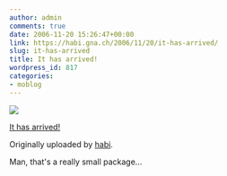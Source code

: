 ```yaml
---
author: admin
comments: true
date: 2006-11-20 15:26:47+00:00
link: https://habi.gna.ch/2006/11/20/it-has-arrived/
slug: it-has-arrived
title: It has arrived!
wordpress_id: 817
categories:
- moblog
---
```



 [![](http://static.flickr.com/106/301946595_5ac248a99d_m.jpg)](http://www.flickr.com/photos/habi/301946595/)
   

 
  [It has arrived!](http://www.flickr.com/photos/habi/301946595/)
    

  Originally uploaded by [habi](http://www.flickr.com/people/habi/).
 



Man, that's a really small package...
  

